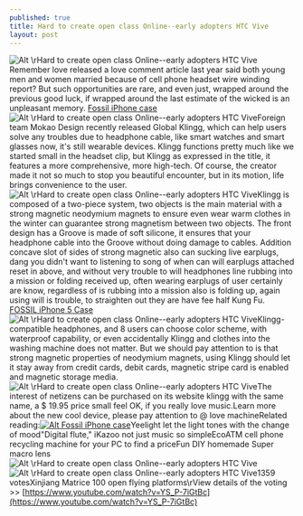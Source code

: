 ```yaml
---
published: true
title: Hard to create open class Online--early adopters HTC Vive
layout: post
---
```

![Alt \rHard to create open class Online--early adopters HTC Vive](https://c2.staticflickr.com/2/1503/25301083270_5bf96f98fe_b.jpg)Remember love released a love comment article last year said both young men and women married because of cell phone headset wire winding report? But such opportunities are rare, and even just, wrapped around the previous good luck, if wrapped around the last estimate of the wicked is an unpleasant memory. [Fossil iPhone case](http://www.nodcase.com/fossil-iphone-5-5s-case-stripes-p-3800.html)![Alt \rHard to create open class Online--early adopters HTC Vive](https://c2.staticflickr.com/2/1619/25570597496_e2199a0a81_b.jpg)Foreign team Mokao Design recently released Global Klingg, which can help users solve any troubles due to headphone cable, like smart watches and smart glasses now, it\'s still wearable devices. Klingg functions pretty much like we started small in the headset clip, but Klingg as expressed in the title, it features a more comprehensive, more high-tech. Of course, the creator made it not so much to stop you beautiful encounter, but in its motion, life brings convenience to the user.![Alt \rHard to create open class Online--early adopters HTC Vive](https://c2.staticflickr.com/2/1566/25478130972_e403ac2871_b.jpg)Klingg is composed of a two-piece system, two objects is the main material with a strong magnetic neodymium magnets to ensure even wear warm clothes in the winter can guarantee strong magnetism between two objects. The front design has a Groove is made of soft silicone, it ensures that your headphone cable into the Groove without doing damage to cables. Addition concave slot of sides of strong magnetic also can sucking live earplugs, dang you didn\'t want to listening to song of when can will earplugs attached reset in above, and without very trouble to will headphones line rubbing into a mission or folding received up, often wearing earplugs of user certainly are know, regardless of is rubbing into a mission also is folding up, again using will is trouble, to straighten out they are have fee half Kung Fu. [FOSSIL iPhone 5 Case](https://medium.com/@nixcase/strange-cool-daily-poor-sleep-see-if-they-can-help-you-bc7d0235787e#.p23isxlyx)![Alt \rHard to create open class Online--early adopters HTC Vive](https://c2.staticflickr.com/2/1631/24966256784_37eaeeeab2_b.jpg)Klingg-compatible headphones, and 8 users can choose color scheme, with waterproof capability, or even accidentally Klingg and clothes into the washing machine does not matter. But we should pay attention to is that strong magnetic properties of neodymium magnets, using Klingg should let it stay away from credit cards, debit cards, magnetic stripe card is enabled and magnetic storage media.![Alt \rHard to create open class Online--early adopters HTC Vive](https://c2.staticflickr.com/2/1631/24970048463_e11fbbc15c_b.jpg)The interest of netizens can be purchased on its website klingg with the same name, a $ 19.95 price small feel OK, if you really love music.Learn more about the new cool device, please pay attention to @ love machineRelated reading:[![Alt Fossil iPhone case](http://www.nodcase.com/images/large/iphone5/fossil_case_ip5901_lrg.jpg)](http://www.nodcase.com/fossil-iphone-5-5s-case-stripes-p-3800.html)Yeelight let the light tones with the change of mood\"Digital flute,\" iKazoo not just music so simpleEcoATM cell phone recycling machine for your PC to find a priceFun DIY homemade Super macro lens![Alt \rHard to create open class Online--early adopters HTC Vive](https://c2.staticflickr.com/2/1670/25504067301_7a296a3941_b.jpg) ![Alt \rHard to create open class Online--early adopters HTC Vive](https://c2.staticflickr.com/2/1553/25596761595_339f8f5d4a.jpg)1359 votesXinjiang Matrice 100 open flying platforms\rView details of the voting >> [https://www.youtube.com/watch?v=YS_P-7iGtBc](https://www.youtube.com/watch?v=YS_P-7iGtBc)